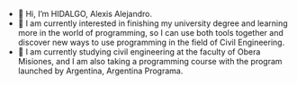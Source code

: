 - 👋 Hi, I’m HIDALGO, Alexis Alejandro.
- 👀 I am currently interested in finishing my university degree and learning more in the world of programming, so I can use both tools together and discover new ways to use programming in the field of Civil Engineering.
- 🌱 I am currently studying civil engineering at the faculty of Obera Misiones, and I am also taking a programming course with the program launched by Argentina, Argentina Programa.

<!---
HidAlexis/HidAlexis is a ✨ special ✨ repository because its `README.md` (this file) appears on your GitHub profile.
You can click the Preview link to take a look at your changes.
--->
